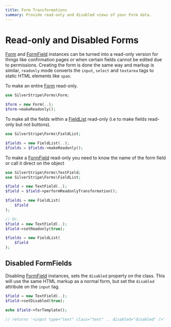 ```yaml
---
title: Form Transformations
summary: Provide read-only and disabled views of your Form data.
---
```


# Read-only and Disabled Forms

[Form](api:SilverStripe\Forms\Form) and [FormField](api:SilverStripe\Forms\FormField) instances can be turned into a read-only version for things like confirmation pages or 
when certain fields cannot be edited due to permissions. Creating the form is done the same way and markup is similar, 
`readonly` mode converts the `input`, `select` and `textarea` tags to static HTML elements like `span`.

To make an entire [Form](api:SilverStripe\Forms\Form) read-only.


```php
use SilverStripe\Forms\Form;

$form = new Form(..);
$form->makeReadonly();
```

To make all the fields within a [FieldList](api:SilverStripe\Forms\FieldList) read-only (i.e to make fields read-only but not buttons).


```php
use SilverStripe\Forms\FieldList;

$fields = new FieldList(..);
$fields = $fields->makeReadonly();
```

To make a [FormField](api:SilverStripe\Forms\FormField) read-only you need to know the name of the form field or call it direct on the object


```php
use SilverStripe\Forms\TextField;
use SilverStripe\Forms\FieldList;

$field = new TextField(..);
$field = $field->performReadonlyTransformation();

$fields = new FieldList(
    $field
);

// Or,
$field = new TextField(..);
$field->setReadonly(true);

$fields = new FieldList(
    $field
);
```

## Disabled FormFields

Disabling [FormField](api:SilverStripe\Forms\FormField) instances, sets the `disabled` property on the class. This will use the same HTML markup as 
a normal form, but set the `disabled` attribute on the `input` tag.

```php
$field = new TextField(..);
$field->setDisabled(true);

echo $field->forTemplate();

// returns '<input type="text" class="text" .. disabled="disabled" />'
```
